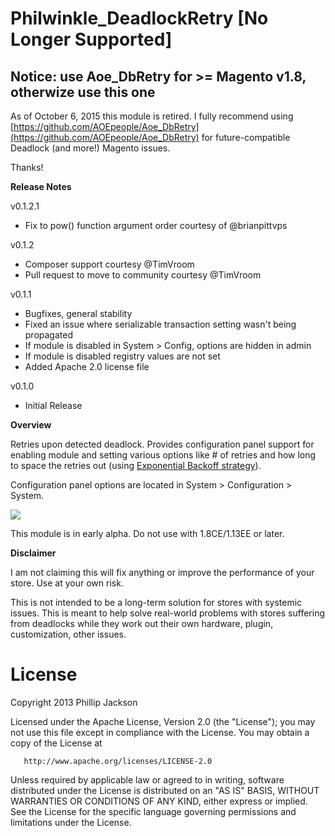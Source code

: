 Philwinkle_DeadlockRetry [No Longer Supported]
========================

Notice: use Aoe_DbRetry for >= Magento v1.8, otherwize use this one
--

As of October 6, 2015 this module is retired. I fully recommend using [https://github.com/AOEpeople/Aoe_DbRetry](https://github.com/AOEpeople/Aoe_DbRetry) for future-compatible Deadlock (and more!) Magento issues.

Thanks!

**Release Notes**

v0.1.2.1

- Fix to pow() function argument order courtesy of @brianpittvps 

v0.1.2

- Composer support courtesy @TimVroom
- Pull request to move to community courtesy @TimVroom

v0.1.1

- Bugfixes, general stability
- Fixed an issue where serializable transaction setting wasn't being propagated
- If module is disabled in System > Config, options are hidden in admin
- If module is disabled registry values are not set
- Added Apache 2.0 license file

v0.1.0

- Initial Release

**Overview**

Retries upon detected deadlock. Provides configuration panel support for enabling module and setting various options like # of retries and how long to space the retries out (using <a href="http://en.wikipedia.org/wiki/Exponential_backoff">Exponential Backoff strategy</a>).

Configuration panel options are located in System > Configuration > System.

<img src="http://i.imgur.com/J79Nef4.png"/>

This module is in early alpha. Do not use with 1.8CE/1.13EE or later. 


**Disclaimer**

I am not claiming this will fix anything or improve the performance of your store. Use at your own risk.

This is not intended to be a long-term solution for stores with systemic issues. This is meant to help solve real-world problems with stores suffering from deadlocks while they work out their own hardware, plugin, customization, other issues.




License
=======

Copyright 2013 Phillip Jackson

Licensed under the Apache License, Version 2.0 (the "License"); you may not use this file except in compliance with the License. You may obtain a copy of the License at

```
   http://www.apache.org/licenses/LICENSE-2.0
```

Unless required by applicable law or agreed to in writing, software distributed under the License is distributed on an "AS IS" BASIS, WITHOUT WARRANTIES OR CONDITIONS OF ANY KIND, either express or implied. See the License for the specific language governing permissions and limitations under the License.

